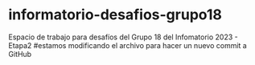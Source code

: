# informatorio-desafios-grupo18
Espacio de trabajo para desafíos del Grupo 18 del Infomatorio 2023 - Etapa2
#estamos modificando el archivo para hacer un nuevo commit a GitHub


